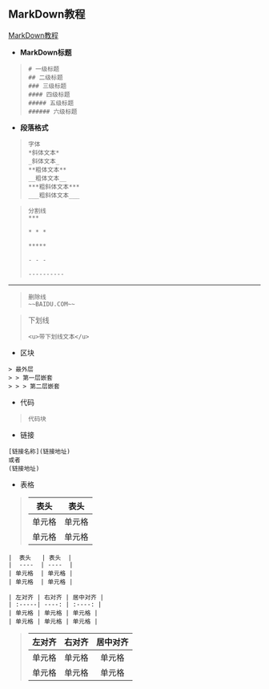 ##  MarkDown教程

[MarkDown教程](https://www.runoob.com/markdown/md-advance.html)

- **MarkDown标题**

>```区块
># 一级标题
>## 二级标题
>### 三级标题
>#### 四级标题
>##### 五级标题
>###### 六级标题
>```

- **段落格式**  

> ```字体
> 字体
> *斜体文本*
> _斜体文本_
> **粗体文本**
> __粗体文本__
> ***粗斜体文本***
> ___粗斜体文本___
> ```

> ```下划线
> 分割线
> ***
> 
> * * *
> 
> *****
> 
> - - -
> 
> ----------
> ```

***

> ```
> 删除线
> ~~BAIDU.COM~~
> ```

> 下划线
>
> ```
> <u>带下划线文本</u>
> ```

- 区块

```
> 最外层
> > 第一层嵌套
> > > 第二层嵌套
```

- 代码

> ```代码块```

- 链接

```
[链接名称](链接地址)
或者
(链接地址)
```

- 表格

> | 表头   | 表头   |
> | ------ | ------ |
> | 单元格 | 单元格 |
> | 单元格 | 单元格 |

```
|  表头   | 表头  |
|  ----  | ----  |
| 单元格  | 单元格 |
| 单元格  | 单元格 |

| 左对齐 | 右对齐 | 居中对齐 |
| :-----| ----: | :----: |
| 单元格 | 单元格 | 单元格 |
| 单元格 | 单元格 | 单元格 |
```

> | 左对齐 | 右对齐 | 居中对齐 |
> | :----- | -----: | :------: |
> | 单元格 | 单元格 |  单元格  |
> | 单元格 | 单元格 |  单元格  |

